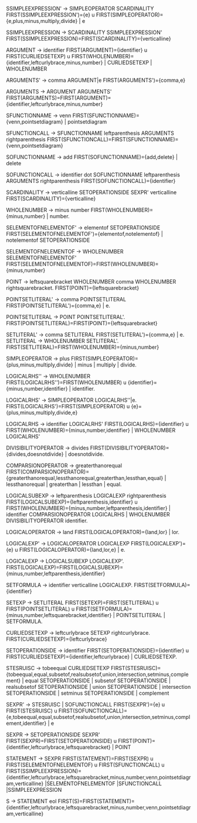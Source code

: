 SSIMPLEEXPRESSION' -> SIMPLEOPERATOR SCARDINALITY FIRST(SSIMPLEEXPRESSION')={e} u FIRST(SIMPLEOPERATOR)={e,plus,minus,multiply,divide}
| e

SSIMPLEEXPRESSION -> SCARDINALITY SSIMPLEEXPRESSION' FIRST(SSIMPLEEXPRESSION)=FIRST(SCARDINALITY)={verticalline}

ARGUMENT -> identifier FIRST(ARGUMENT)={identifier} u FIRST(CURLIEDSETEXP) u FIRST(WHOLENUMBER)={identifier,leftcurlybrace,minus,number}
| CURLIEDSETEXP
| WHOLENUMBER

ARGUMENTS' -> comma ARGUMENT|e FIRST(ARGUMENTS')={comma,e}

ARGUMENTS -> ARGUMENT ARGUMENTS' FIRST(ARGUMENTS)=FIRST(ARGUMENT)={identifier,leftcurlybrace,minus,number}

SFUNCTIONNAME -> venn FIRST(SFUNCTIONNAME)={venn,pointsetdiagram}
| pointsetdiagram

SFUNCTIONCALL -> SFUNCTIONNAME leftparenthesis ARGUMENTS rightparenthesis FIRST(SFUNCTIONCALL)=FIRST(SFUNCTIONNAME)={venn,pointsetdiagram}

SOFUNCTIONNAME -> add FIRST(SOFUNCTIONNAME)={add,delete}
| delete

SOFUNCTIONCALL -> identifier dot SOFUNCTIONNAME leftparenthesis ARGUMENTS rightparenthesis FIRST(SOFUNCTIONCALL)={identifier}

SCARDINALITY -> verticalline SETOPERATIONSIDE SEXPR' verticalline FIRST(SCARDINALITY)={verticalline}

WHOLENUMBER -> minus number FIRST(WHOLENUMBER)={minus,number}
| number.

SELEMENTOFNELEMENTOF' -> elementof SETOPERATIONSIDE FIRST(SELEMENTOFNELEMENTOF')={elementof,notelementof}
| notelementof SETOPERATIONSIDE

SELEMENTOFNELEMENTOF -> WHOLENUMBER SELEMENTOFNELEMENTOF' FIRST(SELEMENTOFNELEMENTOF)=FIRST(WHOLENUMBER)={minus,number}

POINT -> leftsquarebracket WHOLENUMBER comma WHOLENUMBER rightsquarebracket. FIRST(POINT)={leftsquarebracket}

POINTSETLITERAL' -> comma POINTSETLITERAL FIRST(POINTSETLITERAL')={comma,e}
| e.

POINTSETLITERAL -> POINT POINTSETLITERAL'. FIRST(POINTSETLITERAL)=FIRST(POINT)={leftsquarebracket}

SETLITERAL' -> comma SETLITERAL FIRST(SETLITERAL')={comma,e}
| e.
SETLITERAL -> WHOLENUMBER SETLITERAL'. FIRST(SETLITERAL)=FIRST(WHOLENUMBER)={minus,number}

SIMPLEOPERATOR -> plus FIRST(SIMPLEOPERATOR)={plus,minus,multiply,divide}
| minus 
| multiply 
| divide.

LOGICALRHS'' -> WHOLENUMBER FIRST(LOGICALRHS'')=FIRST(WHOLENUMBER) u {identifier}={minus,number,identifier}
| identifier.

LOGICALRHS' -> SIMPLEOPERATOR LOGICALRHS''|e. FIRST(LOGICALRHS')=FIRST(SIMPLEOPERATOR) u {e}={plus,minus,multiply,divide,e}

LOGICALRHS -> identifier LOGICALRHS'  FIRST(LOGICALRHS)={identifier} u FIRST(WHOLENUMBER)={minus,number,identifier}
| WHOLENUMBER LOGICALRHS'

DIVISIBILITYOPERATOR -> divides FIRST(DIVISIBILITYOPERATOR)={divides,doesnotdivide}
| doesnotdivide.

COMPARSIONOPERATOR -> greaterthanorequal  FIRST(COMPARSIONOPERATOR)={greaterthanorequal,lessthanorequal,greaterthan,lessthan,equal}
| lessthanorequal 
| greaterthan 
| lessthan 
| equal.

LOGICALSUBEXP -> leftparenthesis LOGICALEXP rightparenthesis FIRST(LOGICALSUBEXP)={leftparenthesis,identifier} u FIRST(WHOLENUMBER)={minus,number,leftparenthesis,identifier}
| identifier COMPARSIONOPERATOR LOGICALRHS 
| WHOLENUMBER DIVISIBILITYOPERATOR identifier.

LOGICALOPERATOR -> land FIRST(LOGICALOPERATOR)={land,lor}
| lor.

LOGICALEXP' -> LOGICALOPERATOR LOGICALEXP FIRST(LOGICALEXP')={e} u FIRST(LOGICALOPERATOR)={land,lor,e}
| e.

LOGICALEXP -> LOGICALSUBEXP LOGICALEXP'. FIRST(LOGICALEXP)=FIRST(LOGICALSUBEXP)={minus,number,leftparenthesis,identifier}

SETFORMULA -> identifier verticalline LOGICALEXP. FIRST(SETFORMULA)={identifier}

SETEXP -> SETLITERAL  FIRST(SETEXP)=FIRST(SETLITERAL) u FIRST(POINTSETLITERAL) u FIRST(SETFORMULA)={minus,number,leftsquarebracket,identifier}
| POINTSETLITERAL 
| SETFORMULA.

CURLIEDSETEXP -> leftcurlybrace SETEXP rightcurlybrace. FIRST(CURLIEDSETEXP)={leftcurlybrace}

SETOPERATIONSIDE -> identifier FIRST(SETOPERATIONSIDE)={identifier} u FIRST(CURLIEDSETEXP)={identifier,leftcurlybrace}
| CURLIEDSETEXP.

STESRUISC -> tobeequal CURLIEDSETEXP FIRST(STESRUISC)={tobeequal,equal,subsetof,realsubsetof,union,intersection,setminus,complement}
| equal SETOPERATIONSIDE
| subsetof SETOPERATIONSIDE
| realsubsetof SETOPERATIONSIDE
| union SETOPERATIONSIDE
| intersection SETOPERATIONSIDE
| setminus SETOPERATIONSIDE
| complement

SEXPR' -> STESRUISC | SOFUNCTIONCALL FIRST(SEXPR')={e} u FIRST(STESRUISC) u FIRST(SOFUNCTIONCALL)={e,tobeequal,equal,subsetof,realsubsetof,union,intersection,setminus,complement,identifier}
| e

SEXPR -> SETOPERATIONSIDE SEXPR' FIRST(SEXPR)=FIRST(SETOPERATIONSIDE) u FIRST(POINT)={identifier,leftcurlybrace,leftsquarebracket}
| POINT

STATEMENT  -> SEXPR FIRST(STATEMENT)=FIRST(SEXPR) u FIRST(SELEMENTOFNELEMENTOF) u FIRST(SFUNCTIONCALL) u FIRST(SSIMPLEEXPRESSION)={identifier,leftcurlybrace,leftsquarebracket,minus,number,venn,pointsetdiagram,verticalline}
|SELEMENTOFNELEMENTOF
|SFUNCTIONCALL
|SSIMPLEEXPRESSION

S  -> STATEMENT eol FIRST(S)=FIRST(STATEMENT)={identifier,leftcurlybrace,leftsquarebracket,minus,number,venn,pointsetdiagram,verticalline}